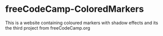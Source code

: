 # freeCodeCamp-ColoredMarkers
This is a website containing coloured markers with shadow effects and its the third project from freeCodeCamp.org
